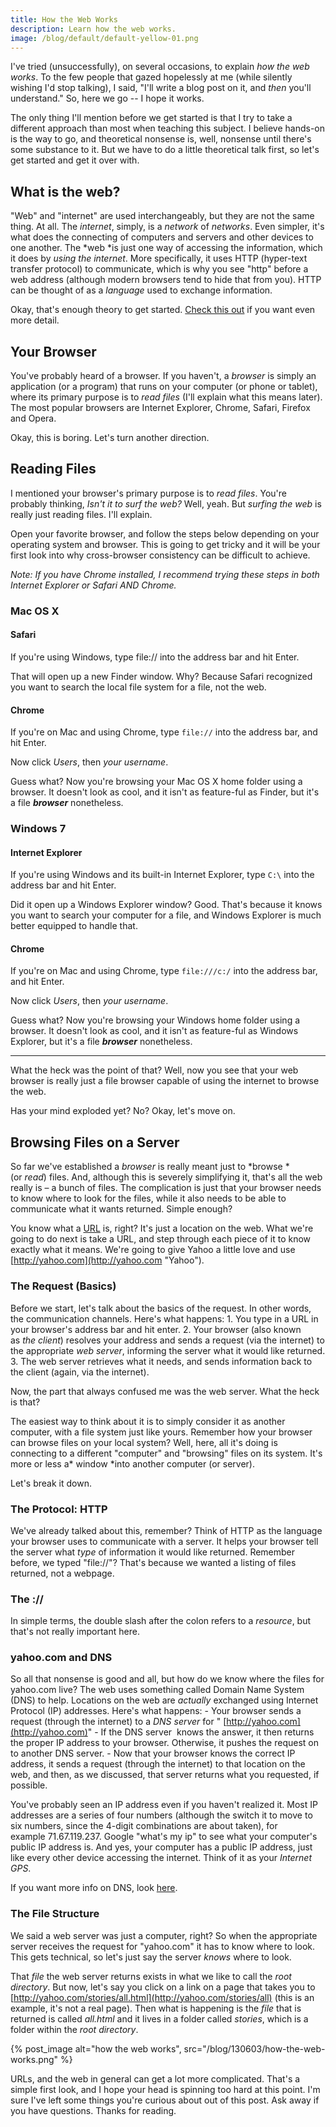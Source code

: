 ```yaml
---
title: How the Web Works
description: Learn how the web works.
image: /blog/default/default-yellow-01.png
---
```


I've tried (unsuccessfully), on several occasions, to explain *how the web works*. To the few people that gazed hopelessly at me (while silently wishing I'd stop talking), I said, "I'll write a blog post on it, and *then* you'll understand." So, here we go -- I hope it works.

The only thing I'll mention before we get started is that I try to take a different approach than most when teaching this subject. I believe hands-on is the way to go, and theoretical nonsense is, well, nonsense until there's some substance to it. But we have to do a little theoretical talk first, so let's get started and get it over with.

## What is the web?

"Web" and "internet" are used interchangeably, but they are not the same thing. At all. The *internet*, simply, is a *network* of *networks*. Even simpler, it's what does the connecting of computers and servers and other devices to one another. The *web *is just one way of accessing the information, which it does by *using the internet*. More specifically, it uses HTTP (hyper-text transfer protocol) to communicate, which is why you see "http" before a web address (although modern browsers tend to hide that from you). HTTP can be thought of as a *language* used to exchange information.

Okay, that's enough theory to get started. [Check this out](http://www.webopedia.com/DidYouKnow/Internet/2002/Web_vs_Internet.asp "Difference Between Internet and Web") if you want even more detail.

## Your Browser

You've probably heard of a browser. If you haven't, a *browser* is simply an application (or a program) that runs on your computer (or phone or tablet), where its primary purpose is to *read files* (I'll explain what this means later). The most popular browsers are Internet Explorer, Chrome, Safari, Firefox and Opera.

Okay, this is boring. Let's turn another direction.

## Reading Files

I mentioned your browser's primary purpose is to *read files*. You're probably thinking, _Isn't it to surf the web?_ Well, yeah. But _surfing the web_ is really just reading files. I'll explain.

Open your favorite browser, and follow the steps below depending on your operating system and browser. This is going to get tricky and it will be your first look into why cross-browser consistency can be difficult to achieve.

_Note: If you have Chrome installed, I recommend trying these steps in both Internet Explorer or Safari AND Chrome._

### Mac OS X

#### Safari

If you're using Windows, type file:// into the address bar and hit Enter.

That will open up a new Finder window. Why? Because Safari recognized you want to search the local file system for a file, not the web.

#### Chrome

If you're on Mac and using Chrome, type `file://` into the address bar, and hit Enter.

Now click _Users_, then *your username*.

Guess what? Now you're browsing your Mac OS X home folder using a browser. It doesn't look as cool, and it isn't as feature-ful as Finder, but it's a file **_browser_** nonetheless.

### Windows 7

#### Internet Explorer

If you're using Windows and its built-in Internet Explorer, type `C:\` into the address bar and hit Enter.

Did it open up a Windows Explorer window? Good. That's because it knows you want to search your computer for a file, and Windows Explorer is much better equipped to handle that.

#### Chrome

If you're on Mac and using Chrome, type `file:///c:/` into the address bar, and hit Enter.

Now click *Users*, then *your username*.

Guess what? Now you're browsing your Windows home folder using a browser. It doesn't look as cool, and it isn't as feature-ful as Windows Explorer, but it's a file **_browser_** nonetheless.

---

What the heck was the point of that? Well, now you see that your web browser is really just a file browser capable of using the internet to browse the web.

Has your mind exploded yet? No? Okay, let's move on.

## Browsing Files on a Server

So far we've established a *browser* is really meant just to *browse *(or *read*) files. And, although this is severely simplifying it, that's all the web really is – a bunch of files. The complication is just that your browser needs to know where to look for the files, while it also needs to be able to communicate what it wants returned. Simple enough?

You know what a [URL](http://en.wikipedia.org/wiki/Uniform_resource_locator "URL") is, right? It's just a location on the web. What we're going to do next is take a URL, and step through each piece of it to know exactly what it means. We're going to give Yahoo a little love and use  [http://yahoo.com](http://yahoo.com "Yahoo").

### The Request (Basics)

Before we start, let's talk about the basics of the request. In other words, the communication channels. Here's what happens: 1. You type in a URL in your browser's address bar and hit enter. 2. Your browser (also known as *the client*) resolves your address and sends a request (via the internet) to the appropriate *web server*, informing the server what it would like returned. 3. The web server retrieves what it needs, and sends information back to the client (again, via the internet).

Now, the part that always confused me was the web server. What the heck is that?

The easiest way to think about it is to simply consider it as another computer, with a file system just like yours. Remember how your browser can browse files on your local system? Well, here, all it's doing is connecting to a different "computer" and "browsing" files on its system. It's more or less a* window *into another computer (or server).

Let's break it down.

### The Protocol: HTTP

We've already talked about this, remember? Think of HTTP as the language your browser uses to communicate with a server. It helps your browser tell the server what *type* of information it would like returned. Remember before, we typed "file://"? That's because we wanted a listing of files returned, not a webpage.

### The ://

In simple terms, the double slash after the colon refers to a *resource*, but that's not really important here.

### yahoo.com and DNS

So all that nonsense is good and all, but how do we know where the files for yahoo.com live? The web uses something called Domain Name System (DNS) to help. Locations on the web are _actually_ exchanged using Internet Protocol (IP) addresses. Here's what happens: - Your browser sends a request (through the internet) to a _DNS server_ for " [http://yahoo.com](http://yahoo.com)" - If the DNS server  knows the answer, it then returns the proper IP address to your browser. Otherwise, it pushes the request on to another DNS server. - Now that your browser knows the correct IP address, it sends a request (through the internet) to that location on the web, and then, as we discussed, that server returns what you requested, if possible.

You've probably seen an IP address even if you haven't realized it. Most IP addresses are a series of four numbers (although the switch it to move to six numbers, since the 4-digit combinations are about taken), for example 71.67.119.237. Google "what's my ip" to see what your computer's public IP address is. And yes, your computer has a public IP address, just like every other device accessing the internet. Think of it as your *Internet GPS*.

If you want more info on DNS, look [here](http://www.howstuffworks.com/dns.htm "Domain Name System").

### The File Structure

We said a web server was just a computer, right? So when the appropriate server receives the request for "yahoo.com" it has to know where to look. This gets technical, so let's just say the server *knows* where to look.

That *file* the web server returns exists in what we like to call the *root directory*. But now, let's say you click on a link on a page that takes you to [http://yahoo.com/stories/all.html](http://yahoo.com/stories/all) (this is an example, it's not a real page). Then what is happening is the *file* that is returned is called *all.html* and it lives in a folder called *stories*, which is a folder within the *root directory*.

{% post_image
    alt="how the web works",
    src="/blog/130603/how-the-web-works.png" %}

URLs, and the web in general can get a lot more complicated. That's a simple first look, and I hope your head is spinning too hard at this point. I'm sure I've left some things you're curious about out of this post. Ask away if you have questions. Thanks for reading.
